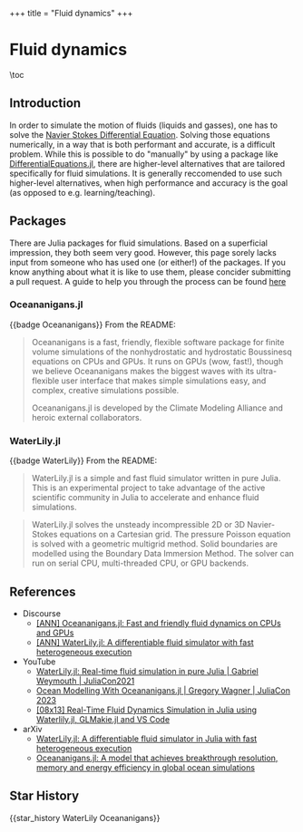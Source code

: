 +++
title = "Fluid dynamics"
+++

# Fluid dynamics

\toc

## Introduction
In order to simulate the motion of fluids (liquids and gasses), one has to solve the [Navier Stokes Differential Equation](https://en.wikipedia.org/wiki/Navier%E2%80%93Stokes_equations). Solving those equations numerically, in a way that is both performant and accurate, is a difficult problem. While this is possible to do "manually" by using a package like [DifferentialEquations.jl](https://docs.sciml.ai/DiffEqDocs/stable/), there are higher-level alternatives that are tailored specifically for fluid simulations. It is generally reccomended to use such higher-level alternatives, when high performance and accuracy is the goal (as opposed to e.g. learning/teaching).

## Packages
There are Julia packages for fluid simulations. Based on a superficial impression, they both seem very good. However, this page sorely lacks input from someone who has used one (or either!) of the packages. If you know anything about what it is like to use them, please concider submitting a pull request. A guide to help you through the process can be found [here](https://github.com/JuliaPackageComparisons/JuliaPackageComparisons.github.io/blob/main/docs/contributing.md#modify-existing-content)

### Oceananigans.jl
{{badge Oceananigans}}
From the README:
> Oceananigans is a fast, friendly, flexible software package for finite volume simulations of the nonhydrostatic and hydrostatic Boussinesq equations on CPUs and GPUs. It runs on GPUs (wow, fast!), though we believe Oceananigans makes the biggest waves with its ultra-flexible user interface that makes simple simulations easy, and complex, creative simulations possible.
> 
> Oceananigans.jl is developed by the Climate Modeling Alliance and heroic external collaborators.

### WaterLily.jl
{{badge WaterLily}}
From the README:
> WaterLily.jl is a simple and fast fluid simulator written in pure Julia. This is an experimental project to take advantage of the active scientific community in Julia to accelerate and enhance fluid simulations.

> WaterLily.jl solves the unsteady incompressible 2D or 3D Navier-Stokes equations on a Cartesian grid. The pressure Poisson equation is solved with a geometric multigrid method. Solid boundaries are modelled using the Boundary Data Immersion Method. The solver can run on serial CPU, multi-threaded CPU, or GPU backends.

## References

* Discourse
  * [[ANN] Oceananigans.jl: Fast and friendly fluid dynamics on CPUs and GPUs](https://discourse.julialang.org/t/ann-oceananigans-jl-fast-and-friendly-fluid-dynamics-on-cpus-and-gpus/51459)
  * [[ANN] WaterLily.jl: A differentiable fluid simulator with fast heterogeneous execution](https://discourse.julialang.org/t/ann-waterlily-jl-a-differentiable-fluid-simulator-with-fast-heterogeneous-execution/97941)
* YouTube
  * [WaterLily.jl: Real-time fluid simulation in pure Julia | Gabriel Weymouth | JuliaCon2021](https://www.youtube.com/watch?v=YsPkfZqbNSQ)
  * [Ocean Modelling With Oceananigans.jl | Gregory Wagner | JuliaCon 2023](https://www.youtube.com/watch?v=Nlq3J7PCB_Q)
  * [[08x13] Real-Time Fluid Dynamics Simulation in Julia using Waterlily.jl, GLMakie.jl and VS Code](https://www.youtube.com/watch?v=hYbG7dFDCdU)
* arXiv
  * [WaterLily.jl: A differentiable fluid simulator in Julia with fast heterogeneous execution](https://arxiv.org/abs/2304.08159)
  * [Oceananigans.jl: A model that achieves breakthrough resolution, memory and energy efficiency in global ocean simulations](https://arxiv.org/abs/2309.06662)

## Star History
{{star_history WaterLily Oceananigans}}
